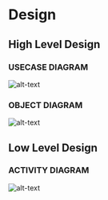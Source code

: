# Design

## High Level Design 

### USECASE DIAGRAM
![alt-text](https://user-images.githubusercontent.com/80662569/114918895-3ee41880-9e45-11eb-9c9a-e22aacd0b980.png)

### OBJECT DIAGRAM
![alt-text](https://user-images.githubusercontent.com/80662569/114923865-f62f5e00-9e4a-11eb-8672-d8166cf60259.PNG)


## Low Level Design 

### ACTIVITY DIAGRAM
![alt-text](https://user-images.githubusercontent.com/80662569/114930401-96d54c00-9e52-11eb-9d14-30d6ead07b73.png)
